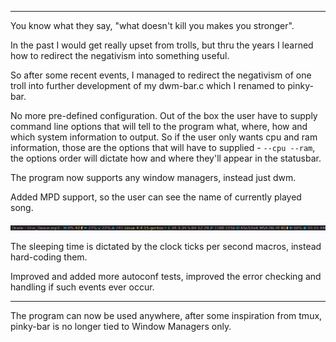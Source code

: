 
---

You know what they say, "what doesn't kill you makes you stronger".

In the past I would get really upset from trolls, but thru the years I learned how to redirect the negativism into something useful.

So after some recent events, I managed to redirect the negativism of one troll into further development of my dwm-bar.c which I renamed to pinky-bar.

No more pre-defined configuration. Out of the box the user have to supply command line options that will tell to the program what, where, how and which system information to output. So if the user only wants cpu and ram information, those are the options that will have to supplied - `--cpu --ram`, the options order will dictate how and where they'll appear in the statusbar.

The program now supports any window managers, instead just dwm.

Added MPD support, so the user can see the name of currently played song.

![](img/file/pinky-bar/mpd.png)

The sleeping time is dictated by the clock ticks per second macros, instead hard-coding them. 

Improved and added more autoconf tests, improved the error checking and handling if such events ever occur.

---

The program can now be used anywhere, after some inspiration from tmux, pinky-bar is no longer tied to Window Managers only.
